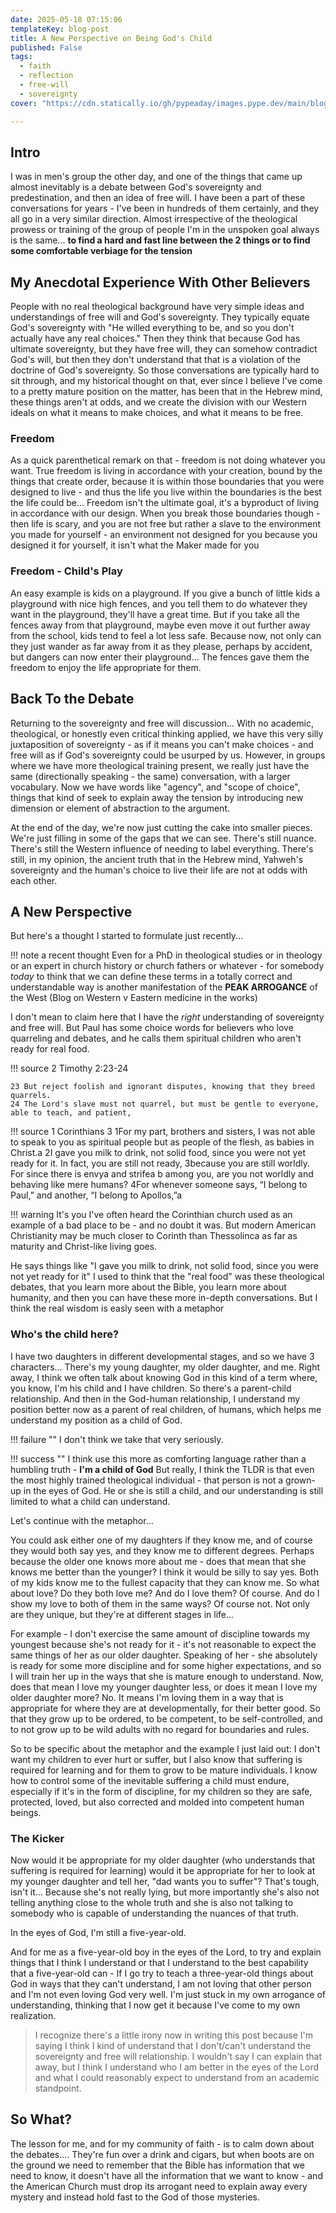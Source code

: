 ```yaml
---
date: 2025-05-18 07:15:06
templateKey: blog-post
title: A New Perspective on Being God's Child
published: False
tags:
  - faith
  - reflection
  - free-will
  - sovereignty
cover: "https://cdn.statically.io/gh/pypeaday/images.pype.dev/main/blog-media/20250614184824_22e1d8af.png"

---
```


## Intro

I was in men's group the other day, and one of the things that came up almost inevitably
is a debate between God's sovereignty and predestination, and then an idea of free will.
I have been a part of these conversations for years - I've been in hundreds of them certainly,
and they all go in a very similar direction. Almost irrespective of the theological prowess
or training of the group of people I'm in the unspoken goal always is the same... 
**to find a hard and fast line between the 2 things or to find some comfortable verbiage for the tension**

## My Anecdotal Experience With Other Believers

People with no real theological background have very simple ideas and
understandings of free will and God's sovereignty.
They typically equate God's sovereignty with "He willed everything to be, and so you don't
actually have any real choices."
Then they think that because God has ultimate sovereignty, but they have free will, they
can somehow contradict God's will, but then they don't understand that that is a violation
of the doctrine of God's sovereignty.
So those conversations are typically hard to sit through, and my historical thought
on that, ever since I believe I've come to a pretty mature position on the matter,
has been that in the Hebrew mind, these things aren't at odds, and we create the division with our
Western ideals on what it means to make choices, and what it means to be free.

### Freedom

As a quick parenthetical remark on that - freedom is not doing whatever you want.
True freedom is living in accordance with your creation, bound by the things that create
order, because it is within those boundaries that you were designed to live -
and thus the life you live within the boundaries is the best the life could
be... Freedom isn't the ultimate goal, it's a byproduct of living in accordance
with our design.
When you break those boundaries though - then life is scary, and you are not
free but rather a slave to the environment you made for yourself - an
environment not designed for you because you designed it for yourself, it isn't
what the Maker made for you

### Freedom - Child's Play

An easy example is kids on a playground.
If you give a bunch of little kids a playground with nice high fences, and you tell them to
do whatever they want in the playground, they'll have a great time.
But if you take all the fences away from that playground, maybe even move it
out further away from the school, kids tend to feel a lot less safe.
Because now, not only can they just wander as far away from it as they please, perhaps
by accident, but dangers can now enter their playground... The fences gave them
the freedom to enjoy the life appropriate for them.

## Back To the Debate

Returning to the sovereignty and free will discussion... 
With no academic, theological, or honestly even critical thinking
applied, we have this very silly juxtaposition of sovereignty - as if it means
you can't make choices - and free will as if God's sovereignty could be usurped
by us.
However, in groups where we have more theological training present, we really just have the
same (directionally speaking - the same) conversation, with a larger vocabulary.
Now we have words like "agency", and "scope of choice", things that kind of seek to explain
away the tension by introducing new dimension or element of abstraction to the argument.

At the end of the day, we're now just cutting the cake into smaller pieces.
We're just filling in some of the gaps that we can see.
There's still nuance.
There's still the Western influence of needing to label everything.
There's still, in my opinion, the ancient truth that in the Hebrew mind, Yahweh's sovereignty
and the human's choice to live their life are not at odds with each other.

## A New Perspective

But here's a thought I started to formulate just recently...

!!! note a recent thought
    Even for a PhD in theological studies or in theology or an expert in church history or
    church fathers or whatever - for somebody _today_ to think that we can define these terms 
    in a totally correct and understandable way is another manifestation of the
    __PEAK ARROGANCE__ of the West  (Blog on Western v Eastern medicine in the works)

I don't mean to claim here that I have the _right_ understanding of sovereignty and free will.
But Paul has some choice words for believers who love quarreling and debates, and he calls
them spiritual children who aren't ready for real food.

!!! source 2 Timothy 2:23-24

    23 But reject foolish and ignorant disputes, knowing that they breed quarrels.
    24 The Lord's slave must not quarrel, but must be gentle to everyone, able to teach, and patient,

!!! source 1 Corinthians 3
    1For my part, brothers and sisters, I was not able to speak to you as spiritual
    people but as people of the flesh, as babies in Christ.a 2I gave you milk to
    drink, not solid food, since you were not yet ready for it. In fact, you are
    still not ready, 3because you are still worldly. For since there is envya and
    strifea b among you, are you not worldly and behaving like mere humans? 4For
    whenever someone says, “I belong to Paul,” and another, “I belong to Apollos,”a

!!! warning It's you
    I've often heard the Corinthian church used as an example of a bad place to
    be - and no doubt it was. But modern American Christianity may be much closer
    to Corinth than Thessolinca as far as maturity and Christ-like living goes.

He says things like "I gave you milk to drink, not solid food, since you were
not yet ready for it"
I used to think that the "real food" was these theological debates, that you learn
more about the Bible, you learn more about humanity, and then you can have these more
in-depth conversations.
But I think the real wisdom is easly seen with a metaphor

### Who's the child here?

I have two daughters in different developmental stages, and so we have 3 characters...
There's my young daughter, my older daughter, and me.
Right away, I think we often talk about knowing God in this kind of a term where,
you know, I'm his child and I have children.
So there's a parent-child relationship.
And then in the God-human relationship, I understand my position better now as a parent
of real children, of humans, which helps me understand my position as a child of God.

!!! failure ""
    I don't think we take that very seriously.

!!! success ""
    I think use this more as comforting language rather than a humbling truth - __I'm a child of God__
    But really, I think the TLDR is that even the most highly trained theological individual - that person is not a grown-up in the eyes of God.
    He or she is still a child, and our understanding is still limited to what a child can understand.

Let's continue with the metaphor...

You could ask either one of my daughters if they know me, and of course they would both
say yes, and they know me to different degrees.
Perhaps because the older one knows more about me - does that mean that she knows me better than the younger?
I think it would be silly to say yes.
Both of my kids know me to the fullest capacity that they can know me.
So what about love?
Do they both love me?
And do I love them?
Of course.
And do I show my love to both of them in the same ways?
Of course not.
Not only are they unique, but they're at different stages in life... 

For example - I don't exercise the same amount of discipline towards my
youngest because she's not ready for it - it's not reasonable to expect the
same things of her as our older daughter.
Speaking of her - she absolutely is ready for some more discipline and for some
higher expectations, and so I will train her up in the ways that she is mature
enough to understand.
Now, does that mean I love my younger daughter less, or does it mean I love my older daughter
more?
No.
It means I'm loving them in a way that is appropriate for where they are at
developmentally, for their better good.
So that they grow up to be ordered, to be competent, to be self-controlled, and
to not grow up to be wild adults with no regard for boundaries and rules.

So to be specific about the metaphor and the example I just laid out: I don't want my children
to ever hurt or suffer, but I also know that suffering is required for learning and for them to grow to be mature individuals.
I know how to control some of the inevitable suffering a child must endure, especially if it's in the form of discipline, for my children so they are safe, protected, loved, but also corrected and molded into competent human beings.

### The Kicker

Now would it be appropriate for my older daughter (who understands that suffering is required
for learning) would it be appropriate for her to look at my younger daughter and tell
her, "dad wants you to suffer"?
That's tough, isn't it...
Because she's not really lying, but more importantly she's also not telling anything close to the whole
truth and she is also not talking to somebody who is capable of understanding the nuances
of that truth.

In the eyes of God, I'm still a five-year-old.

And for me as a five-year-old boy in the eyes of the Lord, to try and explain things that
I think I understand or that I understand to the best capability that a five-year-old can -
If I go try to teach a three-year-old things about God in ways that they can't understand,
I am not loving that other person and I'm not even loving God very well.
I'm just stuck in my own arrogance of understanding, thinking that I now get it because I've come
to my own realization.

> I recognize there's a little irony now in writing this post because I'm
> saying I think I kind of understand that I don't/can't understand the sovereignty
> and free will relationship. I wouldn't say I can explain that away, but I
> think I understand who I am better in the eyes of the Lord and what I could
> reasonably expect to understand from an academic standpoint.

## So What?

The lesson for me, and for my community of faith - is to calm down about the
debates.... They're fun over a drink and cigars, but when boots are on the
ground we need to remember that the Bible has information that we need to know,
it doesn't have all the information that we want to know - and the American
Church must drop its arrogant need to explain away every mystery and instead
hold fast to the God of those mysteries.
